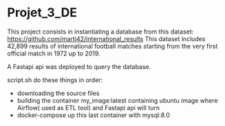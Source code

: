 # Projet_3_DE

This project consists in instantiating a database from this dataset:
https://github.com/martj42/international_results
This dataset includes 42,899 results of international football matches starting from the very first official match in 1972 up to 2019.

A Fastapi api was deployed to query the database.

script.sh do these things in order:

- downloading the source files 
- building the container my_image:latest containing ubuntu image where Airflow( used as ETL tool) and Fastapi api will turn
- docker-compose up this last container with mysql:8.0
